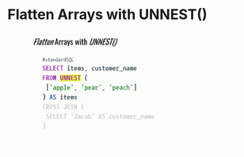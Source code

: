 # Flatten Arrays with UNNEST()

<figure><img src="../../.gitbook/assets/BigQuery-Array-Flattening-_2_.gif" alt=""><figcaption></figcaption></figure>
